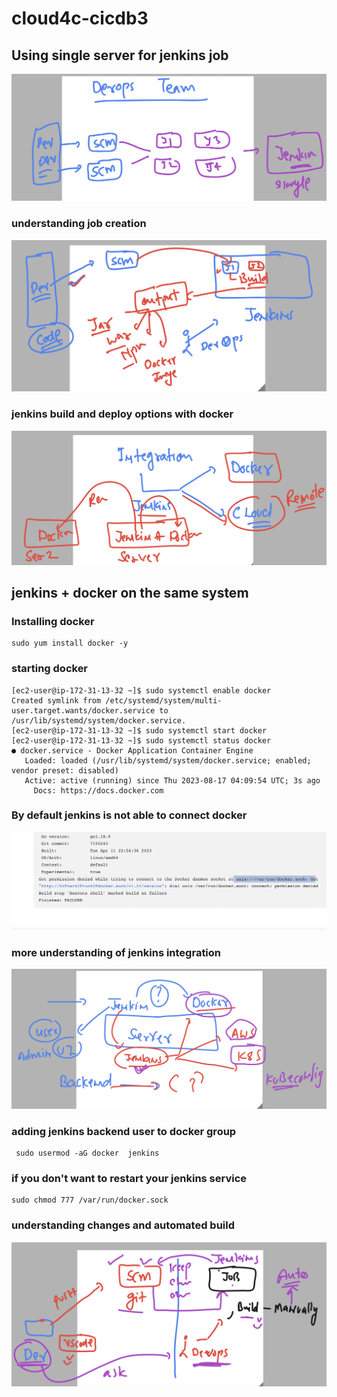 # cloud4c-cicdb3

## Using single server for jenkins job 

<img src="jenkins.png">

### understanding job creation 

<img src="jc.png">

### jenkins build and deploy options with docker 

<img src="dockerj.png">

## jenkins + docker on the same system 

### Installing docker 

```
sudo yum install docker -y
```

### starting docker 

```
[ec2-user@ip-172-31-13-32 ~]$ sudo systemctl enable docker 
Created symlink from /etc/systemd/system/multi-user.target.wants/docker.service to /usr/lib/systemd/system/docker.service.
[ec2-user@ip-172-31-13-32 ~]$ sudo systemctl start docker 
[ec2-user@ip-172-31-13-32 ~]$ sudo systemctl status docker 
● docker.service - Docker Application Container Engine
   Loaded: loaded (/usr/lib/systemd/system/docker.service; enabled; vendor preset: disabled)
   Active: active (running) since Thu 2023-08-17 04:09:54 UTC; 3s ago
     Docs: https://docs.docker.com
```

### By default jenkins is not able to connect docker 

<img src="prob.png">


### more understanding of jenkins integration 

<img src="int.png">

### adding jenkins backend user to docker group 

```
 sudo usermod -aG docker  jenkins
```

### if you don't want to restart your jenkins service 

```
sudo chmod 777 /var/run/docker.sock
```

### understanding changes and automated build 

<img src="autob.png">




